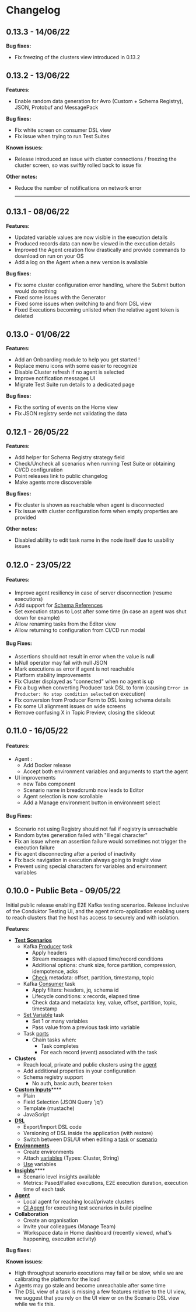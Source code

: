 # Changelog

## 0.13.3 - 14/06/22

**Bug fixes:**

* Fix freezing of the clusters view introduced in 0.13.2

## 0.13.2 - 13/06/22

**Features:**

* Enable random data generation for Avro (Custom + Schema Registry), JSON, Protobuf and MessagePack

**Bug fixes:**

* Fix white screen on consumer DSL view
* Fix issue when trying to run Test Suites

**Known issues:**

* Release introduced an issue with cluster connections / freezing the cluster screen, so was  swiftly rolled back to issue fix

**Other notes:**

*   Reduce the number of notifications on network error

    ****

## 0.13.1 - 08/06/22

**Features:**

* Updated variable values are now visible in the execution details
* Produced records data can now be viewed in the execution details
* Improved the Agent creation flow drastically and provide commands to download on run on your OS&#x20;
* Add a log on the Agent when a new version is available

**Bug fixes:**

* Fix some cluster configuration error handling, where the Submit button would do nothing
* Fixed some issues with the Generator
* Fixed some issues when switching to and from DSL view
* Fixed Executions becoming unlisted when the relative agent token is deleted

## 0.13.0 - 01/06/22

**Features:**

* Add an Onboarding module to help you get started !
* Replace menu icons with some easier to recognize
* Disable Cluster refresh if no agent is selected
* Improve notification messages UI
* Migrate Test Suite run details to a dedicated page

**Bug fixes:**

* Fix the sorting of events on the Home view
* Fix JSON registry serde not validating the data

## 0.12.1 - 26/05/22

**Features:**

* Add helper for Schema Registry strategy field
* Check/Uncheck all scenarios when running Test Suite or obtaining CI/CD configuration
* Point releases link to public changelog
* Make agents more discoverable

**Bug fixes:**

* Fix cluster is shown as reachable when agent is disconnected
* Fix issue with cluster configuration form when empty properties are provided

**Other notes:**

* Disabled ability to edit task name in the node itself due to usability issues

## 0.12.0 - 23/05/22

#### Features:

* Improve agent resiliency in case of server disconnection (resume executions)
* Add support for [Schema References](https://docs.confluent.io/platform/current/schema-registry/serdes-develop/index.html#schema-references)&#x20;
* Set execution status to Lost after some time (in case an agent was shut down for example)
* Allow renaming tasks from the Editor view
* Allow returning to configuration from CI/CD run modal

#### Bug Fixes:

* Assertions should not result in error when the value is null
* IsNull operator may fail with null JSON
* Mark executions as error if agent is not reachable
* Platform stability improvements
* Fix Cluster displayed as "connected" when no agent is up
* Fix a bug when converting Producer task DSL to form (causing `Error in Producter: No stop condition selected` on execution)
* Fix conversion from Producer Form to DSL losing schema details
* Fix some UI alignment issues on wide screens
* Remove confusing X in Topic Preview, closing the slideout

## 0.11.0 - 16/05/22

#### Features:

* Agent :&#x20;
  * Add Docker release
  * Accept both environment variables and arguments to start the agent
* UI improvements
  * new Tabs component
  * Scenario name in breadcrumb now leads to Editor
  * Agent selection is now scrollable
  * Add a Manage environment button in environment select

#### Bug Fixes:

* Scenario not using Registry should not fail if registry is unreachable
* Random bytes generation failed with "Illegal character"
* Fix an issue where an assertion failure would sometimes not trigger the execution failure
* Fix agent disconnecting after a period of inactivity
* Fix back navigation in execution always going to Insight view
* Prevent using special characters for variables and environment variables

## 0.10.0 - Public Beta - 09/05/22

Initial public release enabling E2E Kafka testing scenarios. Release inclusive of the Conduktor Testing UI, and the agent micro-application enabling users to reach clusters that the host has access to securely and with isolation.

**Features:**

* ****[**Test Scenarios**](../features/building-tests/test-scenarios.md)****
  * Kafka [Producer](../features/building-tests/tasks/producer-task.md) task
    * Apply headers
    * Stream messages with elapsed time/record conditions
    * Additional options: chunk size, force partition, compression, idempotence, acks
    * [Check](../features/building-tests/test-checks/) metadata: offset, partition, timestamp, topic
  * Kafka [Consumer](../features/building-tests/tasks/consumer-task.md) task
    * Apply filters: headers, jq, schema id
    * Lifecycle conditions: x records, elapsed time
    * Check data and metadata: key, value, offset, partition, topic, timestamp
  * &#x20;[Set Variable](../features/building-tests/tasks/set-variable-task.md) task
    * Set 1 or many variables
    * Pass value from a previous task into variable
  * Task [ports](../features/building-tests/tasks/task-ports.md)
    * Chain tasks when:
      * Task completes
      * For each record (event) associated with the task
* **Clusters**
  * Reach local, private and public clusters using the [agent](../getting-started/install-the-testing-agent.md)
  * Add additional properties in your configuration
  * Schema registry support
    * No auth, basic auth, bearer token
* [**Custom Inputs**](../features/custom-inputs.md)****
  * Plain
  * Field Selection (JSON Query 'jq')
  * Template (mustache)
  * JavaScript
* ****[**DSL**](../features/dsl.md)****
  * Export/Import DSL code
  * Versioning of DSL inside the application (with restore)
  * Switch between DSL/UI when editing a [task](../features/building-tests/tasks/) or [scenario](../features/building-tests/test-scenarios.md)
* ****[**Environments**](../features/environments/)****
  * Create environments
  * Attach [variables](../features/environments/using-environment-variables.md) (Types: Cluster, String)
  * [Use](../features/environments/using-environment-variables.md) variables
* [**Insights**](../features/insights.md)****
  * Scenario level insights available
  * Metrics: Pased/Failed executions, E2E execution duration, execution time of each task
* ****[**Agent**](../getting-started/install-the-testing-agent.md)****
  * Local agent for reaching local/private clusters
  * [CI Agent](../features/ci-cd-automation.md) for executing test scenarios in build pipeline
* **Collaboration**
  * Create an organisation
  * Invite your colleagues (Manage Team)
  * Workspace data in Home dashboard (recently viewed, what's happening, execution activity)

**Bug fixes:**



**Known issues:**

* High throughput scenario executions may fail or be slow, while we are calibrating the platform for the load
* Agents may go stale and become unreachable after some time
* The DSL view of a task is missing a few features relative to the UI view, we suggest that you rely on the UI view or on the Scenario DSL view while we fix this.



